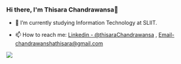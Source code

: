 ### Hi there, I'm Thisara Chandrawansa👋

 

<!--  -🔭 I’m currently working on ... -->
- 🌱 I’m currently studying Information Technology at SLIIT.
<!-- - 👯 I’m looking to collaborate on ... -->
<!-- - 🤔 I’m looking for help with ... -->
<!-- - 💬 Ask me about ... -->
- 📫 How to reach me:  [Linkedin - @thisaraChandrawansa](https://www.linkedin.com/in/thisara-c-2714ba213/) , Email-chandrawanshathisara@gmail.com
<!-- - 😄 Pronouns: ...  
- ⚡ Fun fact: ... -->
 
<img src="https://github-readme-stats.vercel.app/api?username=thisara20&&show_icons=true&title_color=ffffff&icon_color=bb2acf&text_color=daf7dc&bg_color=151515">

<!-- [![Top Langs](https://github-readme-stats.vercel.app/api/top-langs/?username=thisara20&layout=compact)](https://github.com/anuraghazra/github-readme-stats) -->
